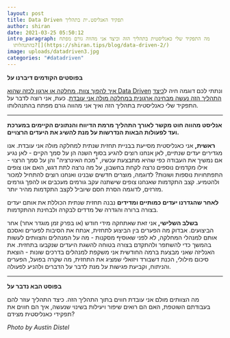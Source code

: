 ```yaml
---
layout: post
title: Data Driven תפקיד האנליסט.ית בתהליך
author: shiran
date: 2021-03-25 05:50:12
intro_paragraph: מה התפקיד שלי כאנליסטית בתהליך הזה וכיצד אני מהווה גורם מפתח
  בהתנהלותו?[](https://shiran.tips/blog/data-driven-2/)
image: uploads/datadriven3.jpg
categories: "#datadriven"
---
```

**בפוסטים הקודמים דיברנו על**

[איך להפוך צוות, מחלקה או ארגון לכזה שהוא Data Driven](https://shiran.tips/blog/%D7%97%D7%9E%D7%99%D7%A9%D7%94-%D7%A9%D7%9C%D7%91%D7%99%D7%9D-%D7%9C%D7%94%D7%A4%D7%99%D7%9B%D7%AA-%D7%94%D7%90%D7%A8%D7%92%D7%95%D7%9F-%D7%9Cdata-driven/) ונתתי לכם דוגמה חיה ל[כיצד התהליך הזה נעשה מבחינה ארגונית במחלקה מולה אני עובדת](https://shiran.tips/blog/data-driven-%D7%90%D7%99%D7%9A-%D7%94%D7%AA%D7%94%D7%9C%D7%99%D7%9A-%D7%A9%D7%9C-%D7%A4%D7%99%D7%AA%D7%95%D7%97-%D7%AA%D7%A8%D7%91%D7%95%D7%AA-%D7%9E%D7%95%D7%A0%D7%97%D7%AA-%D7%A0%D7%AA%D7%95%D7%A0%D7%99%D7%9D-%D7%A0%D7%A2%D7%A9%D7%94-%D7%91%D7%9E%D7%97%D7%9C%D7%A7%D7%94-%D7%9E%D7%95%D7%9C%D7%94-%D7%90%D7%A0%D7%99-%D7%A2%D7%95%D7%91%D7%93%D7%AA/).
כעת, אני רוצה לדבר על התפקיד שלי כאנליסטית בתהליך הזה ואיך אני מהווה גורם מפתח בהתנהלותו.

- - -

**אנליסט מהווה חוט מקשר לאורך התהליך מרמת הדיווח והנתונים הקיימים במערכת ועד לפעולות הבאות הנדרשות על מנת להשיג את היעדים הרצויים.**

**ראשית,** אני כאנליסטית מסייעת בבניית תחזית שנתית למחלקה מולה אני עובדת.
אנו מגדירים יעדים שנתיים, לאן אנחנו רוצים להגיע בסוף השנה
הן על סמך הקיים - לאן נגיע אם נמשיך את העבודה כפי שהיא מתבצעת עכשיו, "מכח האינרציה"
והן על סמך הרצוי - אילו מקדמים נוספים נרצה לקחת בחשבון, על מה נרצה לתת דגש, האם אנו צופים התפתחויות נוספות ושונות? לדוגמה, מוצרים חדשים שבנינו ואנחנו רוצים להתחיל למכור ולהטמיע. קצב התקדמות שאנחנו צופים שישתנה עקב גורמים מעכבים או להפך גורמים מזרזים, לדוגמה הסרת חסם שיוביל לקצב התקדמות מהיר יותר. 

**לאחר שהגדרנו יעדים כמותיים ומדידים** נבנה תחזית שנתית הכוללת את אותם יעדים בצורה ברורה והגדרה של מדדים לבקרה ולבחינת ההתקדמות.

**בשלב השלישי,** אני זאת שאתחקה מידי חודש (או בפרק זמן מוגדר אחר) אחר הביצועים. אבדוק מה הפערים בין הביצוע לתחזית, אנתח את הסיבות לפערים ואסכם אותם למנהלי המחלקה, לא לפני שאוסיף מסקנות - מה על המנהלים והצוותים לעשות בהמשך כדי להשתפר ולהתקדם בצורה בטוחה להשגת היעדים שנקבעו בתחזית.
את האנליזה שאני מבצעת ברמה החודשית אני משקפת למנהלים בדרכים שונות - הוצאת סיכום מילולי, הכנת דשבורד ויזואלי שמציג את התחזית, מה שקרה בפועל, הפערים והניתוח, וקביעת פגישות על מנת לדבר על הדברים ולהניע לפעולה.

- - -

**בפוסט הבא נדבר על**

מה הצוותים מולם אני עובדת חווים בתוך התהליך הזה. כיצד התהליך עוזר להם בעבודתם השוטפת, האם הם רואים שיפור ויעילות בשינוי שנעשה, איך הם חווים את תפקידי כאנליסטית מצידם?

*Photo by Austin Distel*